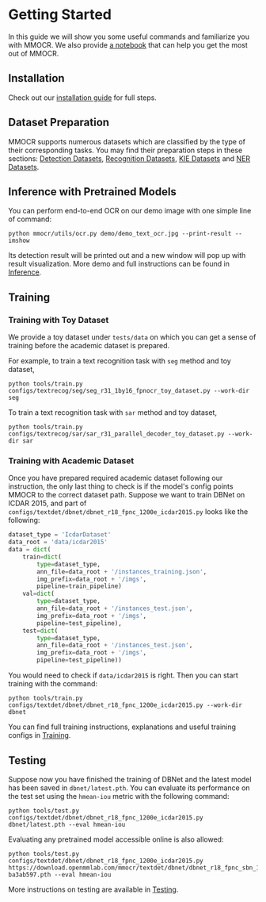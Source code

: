 # Getting Started

In this guide we will show you some useful commands and familiarize you with MMOCR. We also provide [a notebook](https://github.com/open-mmlab/mmocr/blob/main/demo/MMOCR_Tutorial.ipynb) that can help you get the most out of MMOCR.

## Installation

Check out our [installation guide](install.md) for full steps.

## Dataset Preparation

MMOCR supports numerous datasets which are classified by the type of their corresponding tasks. You may find their preparation steps in these sections: [Detection Datasets](datasets/det.md), [Recognition Datasets](datasets/recog.md), [KIE Datasets](datasets/kie.md) and [NER Datasets](datasets/ner.md).

## Inference with Pretrained Models

You can perform end-to-end OCR on our demo image with one simple line of command:

```shell
python mmocr/utils/ocr.py demo/demo_text_ocr.jpg --print-result --imshow
```

Its detection result will be printed out and a new window will pop up with result visualization. More demo and full instructions can be found in [Inference](inference.md).

## Training

### Training with Toy Dataset

We provide a toy dataset under `tests/data` on which you can get a sense of training before the academic dataset is prepared.

For example, to train a text recognition task with `seg` method and toy dataset,
```shell
python tools/train.py configs/textrecog/seg/seg_r31_1by16_fpnocr_toy_dataset.py --work-dir seg
```

To train a text recognition task with `sar` method and toy dataset,
```shell
python tools/train.py configs/textrecog/sar/sar_r31_parallel_decoder_toy_dataset.py --work-dir sar
```

### Training with Academic Dataset

Once you have prepared required academic dataset following our instruction, the only last thing to check is if the model's config points MMOCR to the correct dataset path. Suppose we want to train DBNet on ICDAR 2015, and part of `configs/textdet/dbnet/dbnet_r18_fpnc_1200e_icdar2015.py` looks like the following:
```python
dataset_type = 'IcdarDataset'
data_root = 'data/icdar2015'
data = dict(
    train=dict(
        type=dataset_type,
        ann_file=data_root + '/instances_training.json',
        img_prefix=data_root + '/imgs',
        pipeline=train_pipeline)
    val=dict(
        type=dataset_type,
        ann_file=data_root + '/instances_test.json',
        img_prefix=data_root + '/imgs',
        pipeline=test_pipeline),
    test=dict(
        type=dataset_type,
        ann_file=data_root + '/instances_test.json',
        img_prefix=data_root + '/imgs',
        pipeline=test_pipeline))
```
You would need to check if `data/icdar2015` is right. Then you can start training with the command:
```shell
python tools/train.py configs/textdet/dbnet/dbnet_r18_fpnc_1200e_icdar2015.py --work-dir dbnet
```

You can find full training instructions, explanations and useful training configs in [Training](training.md).

## Testing

Suppose now you have finished the training of DBNet and the latest model has been saved in `dbnet/latest.pth`. You can evaluate its performance on the test set using the `hmean-iou` metric with the following command:
```shell
python tools/test.py configs/textdet/dbnet/dbnet_r18_fpnc_1200e_icdar2015.py dbnet/latest.pth --eval hmean-iou
```

Evaluating any pretrained model accessible online is also allowed:
```shell
python tools/test.py configs/textdet/dbnet/dbnet_r18_fpnc_1200e_icdar2015.py https://download.openmmlab.com/mmocr/textdet/dbnet/dbnet_r18_fpnc_sbn_1200e_icdar2015_20210329-ba3ab597.pth --eval hmean-iou
```

More instructions on testing are available in [Testing](testing.md).
